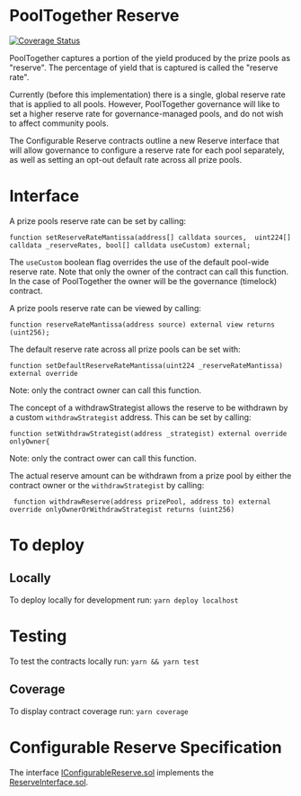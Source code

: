 # PoolTogether Reserve
[![Coverage Status](https://coveralls.io/repos/github/pooltogether/pooltogether-reserve-contracts/badge.svg?branch=main)](https://coveralls.io/github/pooltogether/pooltogether-reserve-contracts?branch=main)

PoolTogether captures a portion of the yield produced by the prize pools as "reserve".  The percentage of yield that is captured is called the "reserve rate".

Currently (before this implementation) there is a single, global reserve rate that is applied to all pools.  However, PoolTogether governance will like to set a higher reserve rate for governance-managed pools, and do not wish to affect community pools.

The Configurable Reserve contracts outline a new Reserve interface that will allow governance to configure a reserve rate for each pool separately, as well as setting an opt-out default rate across all prize pools.

# Interface

A prize pools reserve rate can be set by calling:
```solidity
function setReserveRateMantissa(address[] calldata sources,  uint224[] calldata _reserveRates, bool[] calldata useCustom) external;
```
The `useCustom` boolean flag overrides the use of the default pool-wide reserve rate. 
Note that only the owner of the contract can call this function. In the case of PoolTogether the owner will be the governance (timelock) contract.


A prize pools reserve rate can be viewed by calling:
```solidity
function reserveRateMantissa(address source) external view returns (uint256);
```

The default reserve rate across all prize pools can be set with: 
```solidity
function setDefaultReserveRateMantissa(uint224 _reserveRateMantissa) external override
```
Note: only the contract owner can call this function. 


The concept of a withdrawStrategist allows the reserve to be withdrawn by a custom `withdrawStrategist` address. This can be set by calling:
```solidity
function setWithdrawStrategist(address _strategist) external override onlyOwner{
```
Note: only the contract ower can call this function. 


The actual reserve amount can be withdrawn from a prize pool by either the contract owner or the `withdrawStrategist` by calling:
```solidity
 function withdrawReserve(address prizePool, address to) external override onlyOwnerOrWithdrawStrategist returns (uint256)
```


# To deploy
## Locally
To deploy locally for development run:
`yarn deploy localhost`

# Testing
To test the contracts locally run:
`yarn && yarn test`

## Coverage
To display contract coverage run: 
`yarn coverage`



# Configurable Reserve Specification

The interface [IConfigurableReserve.sol](./contracts/IConfigurableReserve.sol) implements the [ReserveInterface.sol](https://github.com/pooltogether/pooltogether-pool-contracts/blob/ba34ddfb7670c04d5c108e6ce485343b46b27a1e/contracts/reserve/ReserveInterface.sol).
